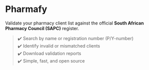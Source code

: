 # Pharmafy
Validate your pharmacy client list against the official **South African Pharmacy Council (SAPC)** register.

> ✔️ Search by name or registration number (P/Y-number)  
> ✔️ Identify invalid or mismatched clients  
> ✔️ Download validation reports  
> ✔️ Simple, fast, and open source

